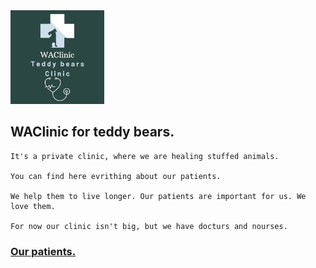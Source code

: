 <img src="/image.md/WAClinic.png" width="150">

## WAClinic for teddy bears.

```
It's a private clinic, where we are healing stuffed animals.

You can find here evrithing about our patients.

We help them to live longer. Our patients are important for us. We love them.

For now our clinic isn't big, but we have docturs and nourses.
```

### [Our patients.](patients.md/patients_list.md)
